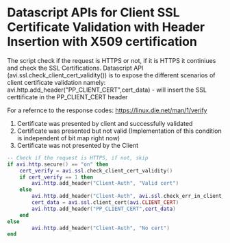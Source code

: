 # Datascript APIs for Client SSL Certificate Validation with Header Insertion with X509 certification

The script check if the request is HTTPS or not, if it is HTTPS it continiues and check the SSL Certifications.
Datascript API (avi.ssl.check_client_cert_validity()) is to expose the different scenarios of client certificate validation namely:
avi.http.add_header("PP_CLIENT_CERT",cert_data) - will insert the SSL certtificate in the PP_CLIENT_CERT header

For a refernce to the response codes: https://linux.die.net/man/1/verify

1. Certificate was presented by client and successfully validated
2. Certificate was presented but not valid (Implementation of this condition is independent of bit map right now)
3. Certificate was not presented by the Client

```lua
-- Check if the request is HTTPS, if not, skip
if avi.http.secure() == "on" then
    cert_verify = avi.ssl.check_client_cert_validity()
    if cert_verify == 1 then
        avi.http.add_header("Client-Auth", "Valid cert")
    else
        avi.http.add_header("Client-Auth", avi.ssl.check_err_in_client_cert(cert_verify))
        cert_data = avi.ssl.client_cert(avi.CLIENT_CERT)
        avi.http.add_header("PP_CLIENT_CERT",cert_data)
    end
else
        avi.http.add_header("Client-Auth", "No cert")
end
```